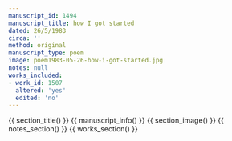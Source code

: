 ```yaml
---
manuscript_id: 1494
manuscript_title: how I got started
dated: 26/5/1983
circa: ''
method: original
manuscript_type: poem
image: poem1983-05-26-how-i-got-started.jpg
notes: null
works_included:
- work_id: 1507
  altered: 'yes'
  edited: 'no'
---
```


{{ section_title() }}
{{ manuscript_info() }}
{{ section_image() }}
{{ notes_section() }}
{{ works_section() }}
